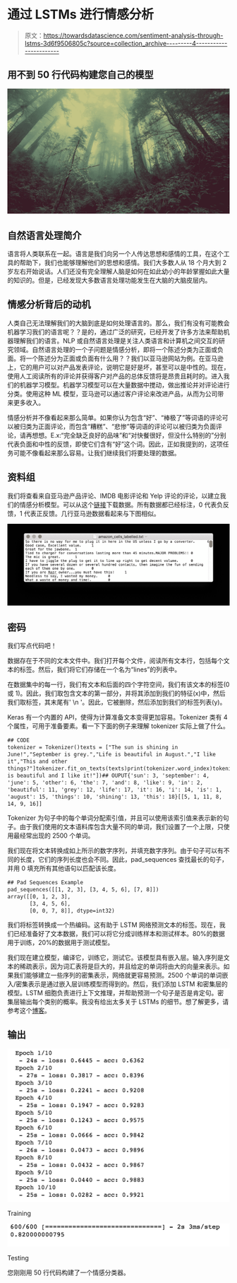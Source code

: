 # 通过 LSTMs 进行情感分析

> 原文：<https://towardsdatascience.com/sentiment-analysis-through-lstms-3d6f9506805c?source=collection_archive---------4----------------------->

## 用不到 50 行代码构建您自己的模型

![](img/f5006a8c4204790e9abdcda6f27f265b.png)

## 自然语言处理简介

语言将人类联系在一起。语言是我们向另一个人传达思想和感情的工具，在这个工具的帮助下，我们也能够理解他们的思想和感情。我们大多数人从 18 个月大到 2 岁左右开始说话。人们还没有完全理解人脑是如何在如此幼小的年龄掌握如此大量的知识的。但是，已经发现大多数语言处理功能发生在大脑的大脑皮层内。

## 情感分析背后的动机

人类自己无法理解我们的大脑到底是如何处理语言的。那么，我们有没有可能教会机器学习我们的语言呢？？是的，通过广泛的研究，已经开发了许多方法来帮助机器理解我们的语言。NLP 或自然语言处理是关注人类语言和计算机之间交互的研究领域。自然语言处理的一个子问题是情感分析，即将一个陈述分类为正面或负面。将一个陈述分为正面或负面有什么用？？我们以亚马逊网站为例。在亚马逊上，它的用户可以对产品发表评论，说明它是好是坏，甚至可以是中性的。现在，使用人工阅读所有的评论并获得客户对产品的总体反馈将是昂贵且耗时的。进入我们的机器学习模型。机器学习模型可以在大量数据中搅动，做出推论并对评论进行分类。使用这种 ML 模型，亚马逊可以通过客户评论来改进产品，从而为公司带来更多收入。

情感分析并不像看起来那么简单。如果你认为包含“好”、“棒极了”等词语的评论可以被归类为正面评论，而包含“糟糕”、“悲惨”等词语的评论可以被归类为负面评论，请再想想。E.x:“完全缺乏良好的品味”和“对快餐很好，但没什么特别的”分别代表负面和中性的反馈，即使它们含有“好”这个词。因此，正如我提到的，这项任务可能不像看起来那么容易。让我们继续我们将要处理的数据。

## 资料组

我们将查看来自亚马逊产品评论、IMDB 电影评论和 Yelp 评论的评论，以建立我们的情感分析模型。可以从这个[链接](https://www.kaggle.com/marklvl/sentiment-labelled-sentences-data-set/data)下载数据。所有数据都已经标注，0 代表负反馈，1 代表正反馈。几行亚马逊数据看起来与下图相似。

![](img/888fbb79a522910507564f97e6fa9eec.png)

## 密码

我们写点代码吧！

数据存在于不同的文本文件中。我们打开每个文件，阅读所有文本行，包括每个文本的标签。然后，我们将它们存储在一个名为“lines”的列表中。

在数据集中的每一行，我们有文本和后面的四个字符空间，我们有该文本的标签(0 或 1)。因此，我们取包含文本的第一部分，并将其添加到我们的特征(x)中，然后我们取标签，其末尾有' \n '。因此，它被删除，然后添加到我们的标签列表(y)。

Keras 有一个内置的 API，使得为计算准备文本变得更加容易。Tokenizer 类有 4 个属性，可用于准备要素。看一下下面的例子来理解 tokenizer 实际上做了什么。

```
## CODE
tokenizer = Tokenizer()texts = ["The sun is shining in June!","September is grey.","Life is beautiful in August.","I like it","This and other things?"]tokenizer.fit_on_texts(texts)print(tokenizer.word_index)tokenizer.texts_to_sequences(["June is beautiful and I like it!"])## OUPUT{'sun': 3, 'september': 4, 'june': 5, 'other': 6, 'the': 7, 'and': 8, 'like': 9, 'in': 2, 'beautiful': 11, 'grey': 12, 'life': 17, 'it': 16, 'i': 14, 'is': 1, 'august': 15, 'things': 10, 'shining': 13, 'this': 18}[[5, 1, 11, 8, 14, 9, 16]]
```

Tokenizer 为句子中的每个单词分配索引值，并且可以使用该索引值来表示新的句子。由于我们使用的文本语料库包含大量不同的单词，我们设置了一个上限，只使用最经常出现的 2500 个单词。

我们现在将文本转换成如上所示的数字序列，并填充数字序列。由于句子可以有不同的长度，它们的序列长度也会不同。因此，pad_sequences 查找最长的句子，并用 0 填充所有其他语句以匹配该长度。

```
## Pad Sequences Example
pad_sequences([[1, 2, 3], [3, 4, 5, 6], [7, 8]])
array([[0, 1, 2, 3],
       [3, 4, 5, 6],
       [0, 0, 7, 8]], dtype=int32)
```

我们将标签转换成一个热编码。这有助于 LSTM 网络预测文本的标签。现在，我们已经准备好了文本数据，我们可以将它分成训练样本和测试样本。80%的数据用于训练，20%的数据用于测试模型。

我们现在建立模型，编译它，训练它，测试它。该模型具有嵌入层。输入序列是文本的稀疏表示，因为词汇表将是巨大的，并且给定的单词将由大的向量来表示。如果我们能够建立一些序列的密集表示，网络就更容易预测。2500 个单词的单词嵌入/密集表示是通过嵌入层训练模型而得到的。然后，我们添加 LSTM 和密集层的模型。LSTM 细胞负责进行上下文推理，并帮助预测一个句子是否是肯定句。密集层输出每个类别的概率。我没有给出太多关于 LSTMs 的细节。想了解更多，请参考这个[博客](http://colah.github.io/posts/2015-08-Understanding-LSTMs/)。

## 输出

![](img/d065545cbd122e67b38a8544f0bf2025.png)

Training

![](img/20c9086349e7b48996027aa77febcf81.png)

Testing

您刚刚用 50 行代码构建了一个情感分类器。